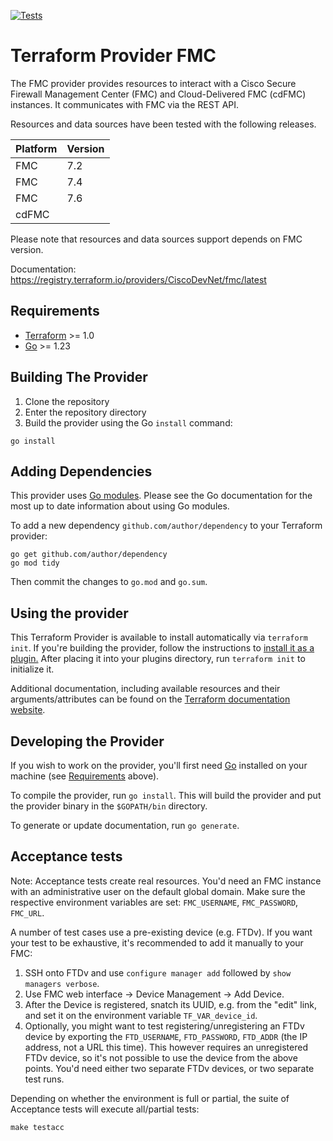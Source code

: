 [![Tests](https://github.com/CiscoDevNet/terraform-provider-fmc/actions/workflows/test.yml/badge.svg)](https://github.com/CiscoDevNet/terraform-provider-fmc/actions/workflows/test.yml)

# Terraform Provider FMC

The FMC provider provides resources to interact with a Cisco Secure Firewall Management Center (FMC) and Cloud-Delivered FMC (cdFMC) instances. It communicates with FMC via the REST API.

Resources and data sources have been tested with the following releases.

| Platform | Version |
| -------- | ------- |
| FMC      | 7.2     |
| FMC      | 7.4     |
| FMC      | 7.6     |
| cdFMC    |         |

Please note that resources and data sources support depends on FMC version.

Documentation: <https://registry.terraform.io/providers/CiscoDevNet/fmc/latest>

## Requirements

- [Terraform](https://www.terraform.io/downloads.html) >= 1.0
- [Go](https://golang.org/doc/install) >= 1.23

## Building The Provider

1. Clone the repository
2. Enter the repository directory
3. Build the provider using the Go `install` command:

```shell
go install
```

## Adding Dependencies

This provider uses [Go modules](https://github.com/golang/go/wiki/Modules).
Please see the Go documentation for the most up to date information about using Go modules.

To add a new dependency `github.com/author/dependency` to your Terraform provider:

```shell
go get github.com/author/dependency
go mod tidy
```

Then commit the changes to `go.mod` and `go.sum`.

## Using the provider

This Terraform Provider is available to install automatically via `terraform init`. If you're building the provider, follow the instructions to
[install it as a plugin.](https://www.terraform.io/docs/plugins/basics.html#installing-a-plugin)
After placing it into your plugins directory, run `terraform init` to initialize it.

Additional documentation, including available resources and their arguments/attributes can be found on the [Terraform documentation website](https://registry.terraform.io/providers/CiscoDevNet/fmc/latest/docs).

## Developing the Provider

If you wish to work on the provider, you'll first need [Go](http://www.golang.org) installed on your machine (see [Requirements](#requirements) above).

To compile the provider, run `go install`. This will build the provider and put the provider binary in the `$GOPATH/bin` directory.

To generate or update documentation, run `go generate`.

## Acceptance tests

Note: Acceptance tests create real resources. You'd need an FMC instance with an administrative user on the default global domain. Make sure the respective environment variables are set: `FMC_USERNAME`, `FMC_PASSWORD`, `FMC_URL`.

A number of test cases use a pre-existing device (e.g. FTDv). If you want your test to be exhaustive, it's recommended to add it manually to your FMC:

  1. SSH onto FTDv and use `configure manager add` followed by `show managers verbose`.
  2. Use FMC web interface -> Device Management -> Add Device.
  3. After the Device is registered, snatch its UUID, e.g. from the "edit" link, and set it on the environment variable `TF_VAR_device_id`.
  4. Optionally, you might want to test registering/unregistering an FTDv device by exporting the `FTD_USERNAME`, `FTD_PASSWORD`, `FTD_ADDR` (the IP address, not a URL this time). This however requires an unregistered FTDv device, so it's not possible to use the device from the above points. You'd need either two separate FTDv devices, or two separate test runs.

Depending on whether the environment is full or partial, the suite of Acceptance tests will
execute all/partial tests:

```shell
make testacc
```
